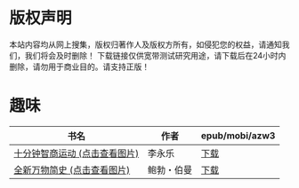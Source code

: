 # 版权声明

本站内容均从网上搜集，版权归著作人及版权方所有，如侵犯您的权益，请通知我们，我们将会及时删除！ 下载链接仅供宽带测试研究用途，请下载后在24小时内删除，请勿用于商业目的。请支持正版！

# 趣味

| 书名 | 作者 | epub/mobi/azw3 |
| --- | --- | --- |
| [十分钟智商运动 (点击查看图片)](https://www.dushupai.com/attachment/2024/06/09/eee39bfd4d9e1e2c.jpg) | 李永乐 | [下载](https://url89.ctfile.com/f/31084289-1356984940-6dc445?p=8866) |
| [全新万物简史 (点击查看图片)](https://www.dushupai.com/attachment/2024/06/08/d0b25ac11a2ae335.jpg) | 鲍勃・伯曼 | [下载](https://url89.ctfile.com/f/31084289-1357049317-ec2c73?p=8866) |
